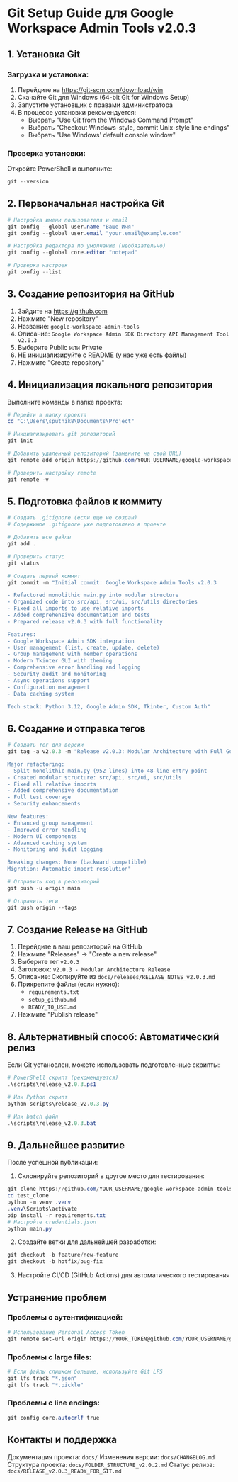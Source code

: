 # Git Setup Guide для Google Workspace Admin Tools v2.0.3

## 1. Установка Git

### Загрузка и установка:
1. Перейдите на https://git-scm.com/download/win
2. Скачайте Git для Windows (64-bit Git for Windows Setup)
3. Запустите установщик с правами администратора
4. В процессе установки рекомендуется:
   - Выбрать "Use Git from the Windows Command Prompt"
   - Выбрать "Checkout Windows-style, commit Unix-style line endings"
   - Выбрать "Use Windows' default console window"

### Проверка установки:
Откройте PowerShell и выполните:
```powershell
git --version
```

## 2. Первоначальная настройка Git

```powershell
# Настройка имени пользователя и email
git config --global user.name "Ваше Имя"
git config --global user.email "your.email@example.com"

# Настройка редактора по умолчанию (необязательно)
git config --global core.editor "notepad"

# Проверка настроек
git config --list
```

## 3. Создание репозитория на GitHub

1. Зайдите на https://github.com
2. Нажмите "New repository"
3. Название: `google-workspace-admin-tools`
4. Описание: `Google Workspace Admin SDK Directory API Management Tool v2.0.3`
5. Выберите Public или Private
6. НЕ инициализируйте с README (у нас уже есть файлы)
7. Нажмите "Create repository"

## 4. Инициализация локального репозитория

Выполните команды в папке проекта:

```powershell
# Перейти в папку проекта
cd "C:\Users\sputnik8\Documents\Project"

# Инициализировать git репозиторий
git init

# Добавить удаленный репозиторий (замените на свой URL)
git remote add origin https://github.com/YOUR_USERNAME/google-workspace-admin-tools.git

# Проверить настройку remote
git remote -v
```

## 5. Подготовка файлов к коммиту

```powershell
# Создать .gitignore (если еще не создан)
# Содержимое .gitignore уже подготовлено в проекте

# Добавить все файлы
git add .

# Проверить статус
git status

# Создать первый коммит
git commit -m "Initial commit: Google Workspace Admin Tools v2.0.3

- Refactored monolithic main.py into modular structure
- Organized code into src/api, src/ui, src/utils directories
- Fixed all imports to use relative imports
- Added comprehensive documentation and tests
- Prepared release v2.0.3 with full functionality

Features:
- Google Workspace Admin SDK integration
- User management (list, create, update, delete)
- Group management with member operations
- Modern Tkinter GUI with theming
- Comprehensive error handling and logging
- Security audit and monitoring
- Async operations support
- Configuration management
- Data caching system

Tech stack: Python 3.12, Google Admin SDK, Tkinter, Custom Auth"
```

## 6. Создание и отправка тегов

```powershell
# Создать тег для версии
git tag -a v2.0.3 -m "Release v2.0.3: Modular Architecture with Full Google Admin SDK Integration

Major refactoring:
- Split monolithic main.py (952 lines) into 48-line entry point
- Created modular structure: src/api, src/ui, src/utils
- Fixed all relative imports
- Added comprehensive documentation
- Full test coverage
- Security enhancements

New features:
- Enhanced group management
- Improved error handling
- Modern UI components
- Advanced caching system
- Monitoring and audit logging

Breaking changes: None (backward compatible)
Migration: Automatic import resolution"

# Отправить код в репозиторий
git push -u origin main

# Отправить теги
git push origin --tags
```

## 7. Создание Release на GitHub

1. Перейдите в ваш репозиторий на GitHub
2. Нажмите "Releases" → "Create a new release"
3. Выберите тег `v2.0.3`
4. Заголовок: `v2.0.3 - Modular Architecture Release`
5. Описание: Скопируйте из `docs/releases/RELEASE_NOTES_v2.0.3.md`
6. Прикрепите файлы (если нужно):
   - `requirements.txt`
   - `setup_github.md`
   - `READY_TO_USE.md`
7. Нажмите "Publish release"

## 8. Альтернативный способ: Автоматический релиз

Если Git установлен, можете использовать подготовленные скрипты:

```powershell
# PowerShell скрипт (рекомендуется)
.\scripts\release_v2.0.3.ps1

# Или Python скрипт
python scripts\release_v2.0.3.py

# Или batch файл
.\scripts\release_v2.0.3.bat
```

## 9. Дальнейшее развитие

После успешной публикации:

1. Склонируйте репозиторий в другое место для тестирования:
```powershell
git clone https://github.com/YOUR_USERNAME/google-workspace-admin-tools.git test_clone
cd test_clone
python -m venv .venv
.venv\Scripts\activate
pip install -r requirements.txt
# Настройте credentials.json
python main.py
```

2. Создайте ветки для дальнейшей разработки:
```powershell
git checkout -b feature/new-feature
git checkout -b hotfix/bug-fix
```

3. Настройте CI/CD (GitHub Actions) для автоматического тестирования

## Устранение проблем

### Проблемы с аутентификацией:
```powershell
# Использование Personal Access Token
git remote set-url origin https://YOUR_TOKEN@github.com/YOUR_USERNAME/google-workspace-admin-tools.git
```

### Проблемы с large files:
```powershell
# Если файлы слишком большие, используйте Git LFS
git lfs track "*.json"
git lfs track "*.pickle"
```

### Проблемы с line endings:
```powershell
git config core.autocrlf true
```

## Контакты и поддержка

Документация проекта: `docs/`
Изменения версии: `docs/CHANGELOG.md`
Структура проекта: `docs/FOLDER_STRUCTURE_v2.0.2.md`
Статус релиза: `docs/RELEASE_v2.0.3_READY_FOR_GIT.md`
